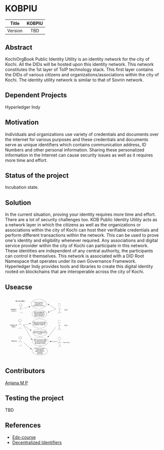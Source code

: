 # KOBPIU

| Title | KOBPIU |
| :---: | :---: |
| Version | TBD |

## Abstract

KochiOrgBook Public Identity Utility is an identity network for the city of Kochi. All the DIDs will be hosted upon this identity network. This network constitutes the 1st layer of ToIP technology stack. This first layer contains the DIDs of various citizens and organizations/associations within the city of Kochi. The identity utility network is similar to that of Sovrin network.

## Dependent Projects
Hyperledger Indy
## Motivation

Individuals and organizations use variety of credentials and documents over the internet for various purposes and these credentials and documents serve as unique identifiers which contains communication address, ID Numbers and other personal information. Sharing these personalized information in the Internet can cause security issues as well as it requires more time and effort. 
## Status of the project

Incubation state.

## Solution
In the current situation, proving your identity requires more time and effort. There are a lot of security challenges too. KOB Public Identity Utility acts as a network layer in which the citizens as well as the organizations or associations within the city of Kochi can host their verifiable credentials and perform different transactions within the network. This can be used to prove one's identity and eligibility whenever required. Any associations and digital service provider within the city of Kochi can participate in this network. These identities are independent of any central authority, the participants can control it themselves. This network is associated with a DID Root Namespace that operates under its own Governance Framework. Hyperledger Indy provides tools and libraries to create this digital identity rooted on blockchains that are interoperable across the  city of Kochi.
## Useacse
<img src="images/Usecase.jpg" height=200>


## Contributors
[Anjana M P](https://github.com/Anjana-mp)

## Testing the project

TBD

## References
* [Edx-course](https://www.edx.org/professional-certificate/linuxfoundationx-developing-blockchain-based-identity-applications)
* [Decentralized Identifiers](www.w3.org/TR/did-core)
